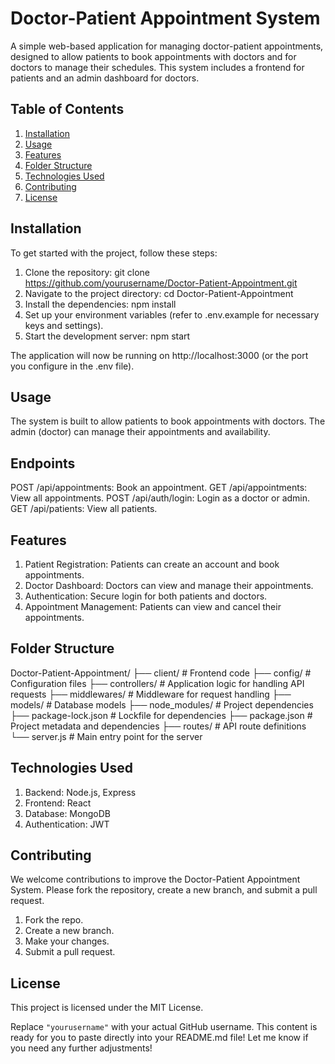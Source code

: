 # Doctor-Patient Appointment System

A simple web-based application for managing doctor-patient appointments, designed to allow patients to book appointments with doctors and for doctors to manage their schedules. This system includes a frontend for patients and an admin dashboard for doctors.

## Table of Contents
1. [Installation](#installation)
2. [Usage](#usage)
3. [Features](#features)
4. [Folder Structure](#folder-structure)
5. [Technologies Used](#technologies-used)
6. [Contributing](#contributing)
7. [License](#license)

## Installation

To get started with the project, follow these steps:

1. Clone the repository:
   git clone https://github.com/yourusername/Doctor-Patient-Appointment.git
2. Navigate to the project directory:
   cd Doctor-Patient-Appointment
3. Install the dependencies: npm install
4. Set up your environment variables (refer to .env.example for necessary keys and settings).
5. Start the development server: npm start

The application will now be running on http://localhost:3000 (or the port you configure in the .env file).

## Usage

The system is built to allow patients to book appointments with doctors. The admin (doctor) can manage their appointments and availability.

## Endpoints

POST /api/appointments: Book an appointment.
GET /api/appointments: View all appointments.
POST /api/auth/login: Login as a doctor or admin.
GET /api/patients: View all patients.

## Features

1. Patient Registration: Patients can create an account and book appointments.
2. Doctor Dashboard: Doctors can view and manage their appointments.
3. Authentication: Secure login for both patients and doctors.
4. Appointment Management: Patients can view and cancel their appointments.

## Folder Structure

Doctor-Patient-Appointment/
├── client/ # Frontend code
├── config/ # Configuration files
├── controllers/ # Application logic for handling API requests
├── middlewares/ # Middleware for request handling
├── models/ # Database models
├── node_modules/ # Project dependencies
├── package-lock.json # Lockfile for dependencies
├── package.json # Project metadata and dependencies
├── routes/ # API route definitions
└── server.js # Main entry point for the server

## Technologies Used

1. Backend: Node.js, Express
2. Frontend: React 
3. Database: MongoDB 
4. Authentication: JWT

## Contributing

We welcome contributions to improve the Doctor-Patient Appointment System. Please fork the repository, create a new branch, and submit a pull request.

1. Fork the repo.
2. Create a new branch.
3. Make your changes.
4. Submit a pull request.

## License
This project is licensed under the MIT License.

Replace `"yourusername"` with your actual GitHub username. This content is ready for you to paste directly into your README.md file! Let me know if you need any further adjustments!

